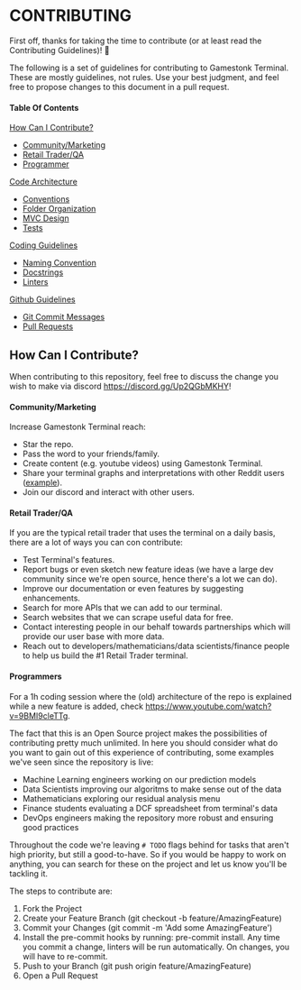 # CONTRIBUTING

First off, thanks for taking the time to contribute (or at least read the Contributing Guidelines)! 🚀

The following is a set of guidelines for contributing to Gamestonk Terminal. These are mostly guidelines, not rules. Use your best judgment, and feel free to propose changes to this document in a pull request.

<!-- TABLE OF CONTENTS -->

#### Table Of Contents

[How Can I Contribute?](#how-can-i-contribute)
  * [Community/Marketing](#Community/Marketing)
  * [Retail Trader/QA](#retail-trader/qa)
  * [Programmer](#programmer)

[Code Architecture](#code-architecture)
  * [Conventions](#conventions)
  * [Folder Organization](#folder-organization)
  * [MVC Design](#mvc-design)
  * [Tests](#tests)

[Coding Guidelines](#coding-guidelines)
  * [Naming Convention](naming-convention)
  * [Docstrings](#docstrings)
  * [Linters](#linters)

[Github Guidelines](#github-guidelines)
  * [Git Commit Messages](#git-commit-messages)
  * [Pull Requests](#pull-requests)


## How Can I Contribute?

When contributing to this repository, feel free to discuss the change you wish to make via discord https://discord.gg/Up2QGbMKHY!

#### Community/Marketing

Increase Gamestonk Terminal reach:

  * Star the repo.
  * Pass the word to your friends/family.
  * Create content (e.g. youtube videos) using Gamestonk Terminal.
  * Share your terminal graphs and interpretations with other Reddit users ([example](https://www.reddit.com/r/amcstock/comments/of6g83/dark_pool_guy_here_to_kick_off_the_shortened_week/)). 
  * Join our discord and interact with other users.

#### Retail Trader/QA

If you are the typical retail trader that uses the terminal on a daily basis, there are a lot of ways you can con contribute:

  * Test Terminal's features.
  * Report bugs or even sketch new feature ideas (we have a large dev community since we're open source, hence there's a lot we can do).
  * Improve our documentation or even features by suggesting enhancements.
  * Search for more APIs that we can add to our terminal.
  * Search websites that we can scrape useful data for free.
  * Contact interesting people in our behalf towards partnerships which will provide our user base with more data.
  * Reach out to developers/mathematicians/data scientists/finance people to help us build the #1 Retail Trader terminal.

#### Programmers

For a 1h coding session where the (old) architecture of the repo is explained while a new feature is added, check https://www.youtube.com/watch?v=9BMI9cleTTg.

The fact that this is an Open Source project makes the possibilities of contributing pretty much unlimited. In here you should consider what do you want to gain out of this experience of contributing, some examples we've seen since the repository is live:

  * Machine Learning engineers working on our prediction models
  * Data Scientists improving our algoritms to make sense out of the data
  * Mathematicians exploring our residual analysis menu
  * Finance students evaluating a DCF spreadsheet from terminal's data
  * DevOps engineers making the repository more robust and ensuring good practices

Throughout the code we're leaving `# TODO` flags behind for tasks that aren't high priority, but still a good-to-have. So if you would be happy to work on anything, you can search for these on the project and let us know you'll be tackling it.

The steps to contribute are:
1. Fork the Project
2. Create your Feature Branch (git checkout -b feature/AmazingFeature)
3. Commit your Changes (git commit -m 'Add some AmazingFeature')
4. Install the pre-commit hooks by running: pre-commit install. Any time you commit a change, linters will be run automatically. On changes, you will have to re-commit.
5. Push to your Branch (git push origin feature/AmazingFeature)
6. Open a Pull Request



